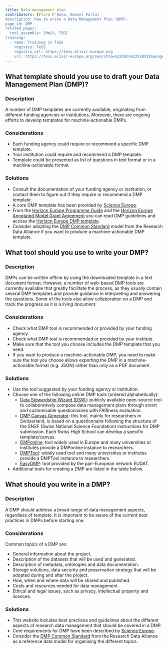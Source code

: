 ```yaml
---
title: Data management plan
contributors: [Flora D'Anna, Daniel Faria]
description: how to write a Data Management Plan (DMP).
page_id: DMP
related_pages: 
  tool_assembly: [NeLS, TSD]
training:
  - name: Training in TeSS
    registry: TeSS
    registry_url: https://tess.elixir-europe.org
    url: https://tess.elixir-europe.org/search?q=%22data%22%20%22management%22%20%22plan%22
---
```



## What template should you use to draft your Data Management Plan (DMP)?

### Description

A number of DMP templates are currently available, originating from different funding agencies or institutions.
Moreover, there are ongoing efforts to develop templates for machine-actionable DMPs.

### Considerations

* Each funding agency could require or recommend a specific DMP template.
* Your institution could require and recommend a DMP template.
* Template could be presented as list of questions in text format or in a machine-actionable format.

### Solutions
* Consult the documentation of your funding agency or institution, or contact them to figure out if they require or recommend a DMP template.
* A core DMP template has been provided by [Science Europe](https://www.scienceeurope.org/our-priorities/research-data/research-data-management/).
* From the [Horizon Europe Programme Guide](https://ec.europa.eu/info/funding-tenders/opportunities/docs/2021-2027/horizon/guidance/programme-guide_horizon_en.pdf) and the [Horizon Europe Annotated Model Grant Agreement](https://ec.europa.eu/info/funding-tenders/opportunities/docs/2021-2027/common/guidance/aga_en.pdf) you can read DMP guidelines and access the [Horizon Europe DMP template](https://ec.europa.eu/info/funding-tenders/opportunities/docs/2021-2027/horizon/temp-form/report/data-management-plan-template_he_en.docx).
* Consider adopting the [DMP Common Standard](https://www.rd-alliance.org/group/dmp-common-standards-wg/outcomes/rda-dmp-common-standard-machine-actionable-data-management) model from the Research Data Alliance if you want to produce a machine-actionable DMP template.


## What tool should you use to write your DMP?

### Description
DMPs can be written offline by using the downloaded template in a text document format.
However, a number of web-based DMP tools are currently available that greatly facilitate the process, as they usually contain several DMP templates and provide guidance in interpreting and answering the questions. Some of the tools also allow collaboration on a DMP and track the progress as it is a *living document*.

### Considerations

* Check what DMP tool is recommended or provided by your funding agency.
* Check what DMP tool is recommended or provided by your institute.
* Make sure that the tool you choose includes the DMP template that you need.
* If you want to produce a machine-actionable DMP, you need to make sure the tool you choose allows exporting the DMP in a machine-actionable format (e.g. JSON) rather than only as a PDF document.

### Solutions
* Use the tool suggested by your funding agency or institution.
* Choose one of the following online DMP tools (ordered alphabetically):
  * [Data Stewardship Wizard (DSW)](https://ds-wizard.org): publicly available open-source tool to collaboratively compose data management plans through smart and customisable questionnaires with FAIRness evaluation.
  * [DMP Canvas Generator](https://dmp.vital-it.ch): this tool, mainly for researchers in Switzerland, is based on a questionnaire following the structure of the SNSF (Swiss National Science Foundation) instructions for DMP submission. Each Swiss High School can develop a specific template/canvas.
  * [DMPonline](https://dmponline.dcc.ac.uk): tool widely used in Europe and many universities or institutes provide a DMPonline instance to researchers.
  * [DMPTool](https://dmptool.org): widely used tool and many universities or institutes provide a DMPTool instance to researchers.
  * [EasyDMP](https://easydmp.no): tool provided by the pan-European network EUDAT.
* Additional tools for creating a DMP are listed in the table below.


## What should you write in a DMP?

### Description
A DMP should address a broad range of data management aspects, regardless of template. It is important to be aware of the current best practices in DMPs before starting one.

### Considerations
Common topics of a DMP are:
* General information about the project.
* Description of the datasets that will be used and generated.
* Description of metadata, ontologies and data documentation.
* Storage solutions, data security and preservation strategy that will be adopted during and after the project.
* How, when and where data will be shared and published.
* Costs and resources needed for data management.
* Ethical and legal issues, such as privacy, intellectual property and licences.

### Solutions
* This website includes best practices and guidelines about the different aspects of research data management that should be covered in a DMP.
* Core requirements for DMP have been described by [Science Europe](https://www.scienceeurope.org/our-priorities/research-data/research-data-management/).
* Consider the [DMP Common Standard](https://www.rd-alliance.org/group/dmp-common-standards-wg/outcomes/rda-dmp-common-standard-machine-actionable-data-management) from the Research Data Alliance as a reference data model for organising the different topics.
